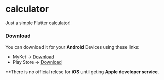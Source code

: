 # calculator

Just a simple Flutter calculator!

### Download

You can download it for your **Android** Devices using these links:

- MyKet -> [Download](https://flutter.dev)
- Play Store -> [Download](https://flutter.dev)

**There is no official relese for **iOS** until geting **Apple developer service**.